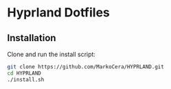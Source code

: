 # Hyprland Dotfiles

## Installation

Clone and run the install script:

```bash
git clone https://github.com/MarkoCera/HYPRLAND.git
cd HYPRLAND
./install.sh
